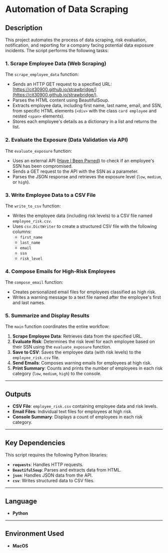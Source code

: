 # Automation of Data Scraping

## Description  
This project automates the process of data scraping, risk evaluation, notification, and reporting for a company facing potential data exposure incidents. The script performs the following tasks:  

### 1. Scrape Employee Data (Web Scraping)  
The `scrape_employee_data` function:  
- Sends an HTTP GET request to a specified URL: [https://cit30900.github.io/strawbridge/](https://cit30900.github.io/strawbridge/).  
- Parses the HTML content using BeautifulSoup.  
- Extracts employee data, including first name, last name, email, and SSN, from specific HTML elements (`<div>` with the class `card employee` and nested `<span>` elements).  
- Stores each employee's details as a dictionary in a list and returns the list.  

### 2. Evaluate the Exposure (Data Validation via API)  
The `evaluate_exposure` function:  
- Uses an external API ([Have I Been Pwned](https://us-central1-cit-37400-elliott-dev.cloudfunctions.net/have-i-been-pwned)) to check if an employee's SSN has been compromised.  
- Sends a GET request to the API with the SSN as a parameter.  
- Parses the JSON response and retrieves the exposure level (`low`, `medium`, or `high`).  

### 3. Write Employee Data to a CSV File  
The `write_to_csv` function:  
- Writes the employee data (including risk levels) to a CSV file named `employee_risk.csv`.  
- Uses `csv.DictWriter` to create a structured CSV file with the following columns:  
  - `first_name`  
  - `last_name`  
  - `email`  
  - `ssn`  
  - `risk_level`  

### 4. Compose Emails for High-Risk Employees  
The `compose_email` function:  
- Creates personalized email files for employees classified as high risk.  
- Writes a warning message to a text file named after the employee's first and last names.  

### 5. Summarize and Display Results  
The `main` function coordinates the entire workflow:  
1. **Scrape Employee Data**: Retrieves data from the specified URL.  
2. **Evaluate Risk**: Determines the risk level for each employee based on their SSN using the `evaluate_exposure` function.  
3. **Save to CSV**: Saves the employee data (with risk levels) to the `employee_risk.csv` file.  
4. **Send Emails**: Composes warning emails for employees at high risk.  
5. **Print Summary**: Counts and prints the number of employees in each risk category (`low`, `medium`, `high`) to the console.  

---

## Outputs  
- **CSV File**: `employee_risk.csv` containing employee data and risk levels.  
- **Email Files**: Individual text files for employees at high risk.  
- **Console Summary**: Displays a count of employees in each risk category.  

---

## Key Dependencies  
This script requires the following Python libraries:  
- **`requests`**: Handles HTTP requests.  
- **`BeautifulSoup`**: Parses and extracts data from HTML.  
- **`json`**: Handles JSON data from the API.  
- **`csv`**: Writes structured data to CSV files.  

---

## Language  
- **Python**  

---

## Environment Used  
- **MacOS**  


<!--
Comments
--!>
